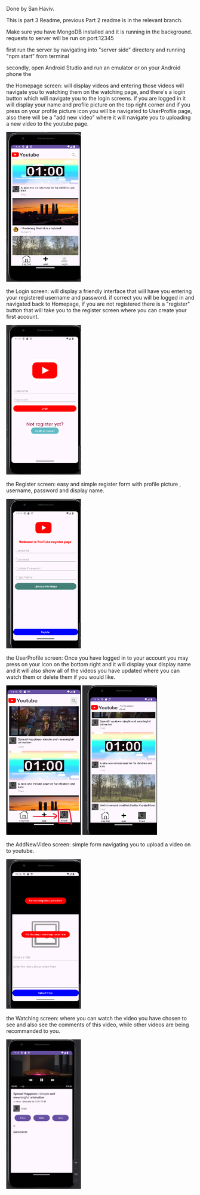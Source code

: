 Done by San Haviv.

This is part 3 Readme, previous Part 2 readme is in the relevant branch.

Make sure you have MongoDB installed and it is running in the background.
requests to server will be run on port:12345

first run the server by navigating into "server side" directory and running "npm start" from terminal

secondly, open Android Studio and run an emulator or on your Android phone the 


the Homepage screen:
will display videos and entering those videos will navigate you to watching them on the watching page, 
and there's a login button which will navigate you to the login screens.
if you are logged in it will display your name and profile picture on the top right corner 
and if you press on your profile picture icon you will be navigated to UserProfile page,
also there will be a "add new video" where it will navigate you to uploading a new video to the youtube page.


<img src="images/Homepage.png" alt="Description of Image" width="200" height="400">


the Login screen:
will display a friendly interface that will have you entering your registered username and password. 
if correct you will be logged in and navigated back to Homepage, 
if you are not registered there is a "register" button that will take you to the register screen
where you can create your first account.


<img src="images/Login.png" alt="Description of Image" width="200" height="400">



the Register screen:
easy and simple register form with profile picture , username, password and display name.


<img src="images/Register.png" alt="Description of Image" width="200" height="400">


the UserProfile screen:
Once you have logged in to your account you may press on your Icon on the bottom right and it will display your display name and it will also show all of the videos you have updated where you can watch them or delete them if you would like.


<img src="images/LoggedUser.png" alt="Description of Image" width="200" height="400">


<img src="images/UserPage.png" alt="Description of Image" width="200" height="400">


the AddNewVideo screen:
simple form navigating you to upload a video on to youtube.


<img src="images/UploadVideo.png" alt="Description of Image" width="200" height="400">


the Watching screen:
where you can watch the video you have chosen to see and also see the comments of this video, while other videos are being recommanded to you. 


<img src="images/WatchVideo.png" alt="Description of Image" width="200" height="400">


